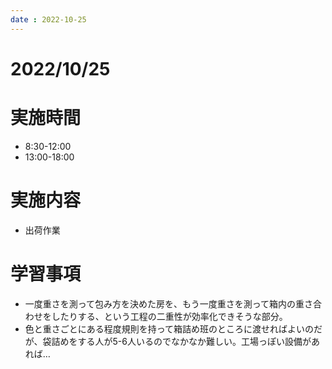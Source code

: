 ```yaml
---
date : 2022-10-25
---
```


# 2022/10/25

# 実施時間
- 8:30-12:00
- 13:00-18:00

# 実施内容
- 出荷作業

# 学習事項
- 一度重さを測って包み方を決めた房を、もう一度重さを測って箱内の重さ合わせをしたりする、という工程の二重性が効率化できそうな部分。
- 色と重さごとにある程度規則を持って箱詰め班のところに渡せればよいのだが、袋詰めをする人が5-6人いるのでなかなか難しい。工場っぽい設備があれば…